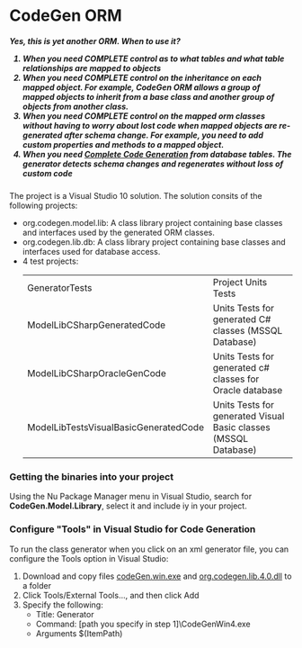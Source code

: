 
<h1>CodeGen ORM</h1>
<h5>Yes, this is yet another ORM.  When to use it?
<ol >
<li>When you need COMPLETE control as to what tables and what table relationships are mapped to objects</li>
<li>When you need COMPLETE control on the inheritance on each mapped object. For example, CodeGen ORM allows a group of mapped objects to inherit from a base class and another group of objects from another class.</li>
<li>When you need COMPLETE control on the mapped orm classes without having to worry about lost code when mapped objects are re-generated after schema change. For example, you need to add custom properties and methods to a mapped object.</li>
<li>When you need <u>Complete Code Generation</u> from database tables. The generator  detects schema changes and regenerates without loss of custom code</li>
</ol>
</h5>


The project is a Visual Studio 10 solution. The solution consits of the following projects:
<ul>

<li>org.codegen.model.lib: A class library project containing base classes and interfaces used by the generated ORM classes.

<li>org.codegen.lib.db: A class library project containing base classes and interfaces used for database access.

<li>4 test projects: 
<table>
<tr><td>GeneratorTests</td><td>Project Units Tests</td></tr>
<tr><td>ModelLibCSharpGeneratedCode</td><td>Units Tests for generated C# classes (MSSQL Database)</td></tr>
<tr><td>ModelLibCSharpOracleGenCode</td><td>Units Tests for generated c# classes for Oracle database</td></tr>
<tr><td>ModelLibTestsVisualBasicGeneratedCode </td><td>Units Tests for generated Visual Basic classes  (MSSQL Database)</td></tr>
</table>
</li>
</ul>

<p>
<h3>Getting the binaries into your project</h3>
Using the Nu Package Manager menu in Visual Studio, search for <b>CodeGen.Model.Library</b>, select it and include iy in your project.  
</p>

<p>
<h3>Configure "Tools" in Visual Studio for Code Generation</h3>
To run the class generator when you click on an xml generator file, you can configure the Tools option in Visual Studio:
<ol>
<li> Download and copy files <a href="https://github.com/christoforosl/codegen-lib/releases/download/v4.0.1/codeGenWin4.exe">codeGen.win.exe</a>  and <a href="https://github.com/christoforosl/codegen-lib/releases/download/v4.0.1/org.codegen.lib.4.0.dll">org.codegen.lib.4.0.dll</a> to a folder
<li>Click Tools/External Tools..., and then click Add
<li>Specify the following: 
<ul><li>Title: Generator
<li>Command: [path you specify in step 1]\CodeGenWin4.exe
<li>Arguments $(ItemPath)
</ul>

</ol>

</p>
